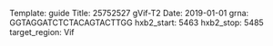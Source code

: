 Template: guide
Title: 25752527 gVif-T2 
Date: 2019-01-01
grna: GGTAGGATCTCTACAGTACTTGG
hxb2_start: 5463
hxb2_stop: 5485
target_region: Vif

